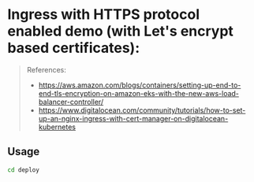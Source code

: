 <!---
# Licensed to the Apache Software Foundation (ASF) under one
# or more contributor license agreements.  See the NOTICE file
# distributed with this work for additional information
# regarding copyright ownership.  The ASF licenses this file
# to you under the Apache License, Version 2.0 (the
# "License"); you may not use this file except in compliance
# with the License.  You may obtain a copy of the License at
#
#   http://www.apache.org/licenses/LICENSE-2.0
#
# Unless required by applicable law or agreed to in writing,
# software distributed under the License is distributed on an
# "AS IS" BASIS, WITHOUT WARRANTIES OR CONDITIONS OF ANY
# KIND, either express or implied.  See the License for the
# specific language governing permissions and limitations
# under the License.
#
-->
# Ingress with HTTPS protocol enabled demo (with Let's encrypt based certificates): 

> References: 
>* https://aws.amazon.com/blogs/containers/setting-up-end-to-end-tls-encryption-on-amazon-eks-with-the-new-aws-load-balancer-controller/
>* https://www.digitalocean.com/community/tutorials/how-to-set-up-an-nginx-ingress-with-cert-manager-on-digitalocean-kubernetes

## Usage
```sh
cd deploy
```